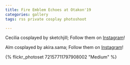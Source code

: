 ```yaml
---
title: Fire Emblem Echoes at Otakon'19
categories: gallery
tags: rss private cosplay photoshoot

---
```


Cecilia cosplayed by sketchjill; Follow them on [Instagram](https://www.instagram.com/sketchjill)!

Alm cosplayed by akira.sama; Follow them on [Instagram](https://www.instagram.com/akira.sama)!

{% flickr_photoset 72157711797908002 "Medium" %}